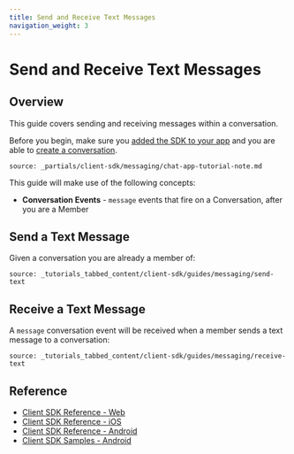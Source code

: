```yaml
---
title: Send and Receive Text Messages
navigation_weight: 3
---
```


# Send and Receive Text Messages

## Overview

This guide covers sending and receiving messages within a conversation.

Before you begin, make sure you [added the SDK to your app](/client-sdk/setup/add-sdk-to-your-app) and you are able to [create a conversation](/client-sdk/in-app-messaging/guides/simple-conversation).

```partial
source: _partials/client-sdk/messaging/chat-app-tutorial-note.md
```


This guide will make use of the following concepts:

- **Conversation Events** - `message` events that fire on a Conversation, after you are a Member


## Send a Text Message

Given a conversation you are already a member of:

```tabbed_content
source: _tutorials_tabbed_content/client-sdk/guides/messaging/send-text
```

## Receive a Text Message

A `message` conversation event will be received when a member sends a text message to a conversation:

```tabbed_content
source: _tutorials_tabbed_content/client-sdk/guides/messaging/receive-text
```

## Reference

* [Client SDK Reference - Web](/sdk/client-sdk/javascript)
* [Client SDK Reference - iOS](/sdk/client-sdk/ios)
* [Client SDK Reference - Android](/sdk/client-sdk/android)
* [Client SDK Samples - Android](https://github.com/nexmo-community/client-sdk-android-samples)